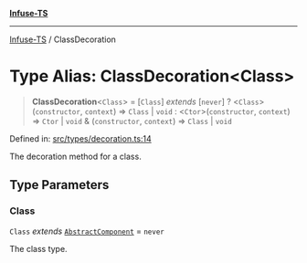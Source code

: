 [**Infuse-TS**](../README.md)

***

[Infuse-TS](../README.md) / ClassDecoration

# Type Alias: ClassDecoration\<Class\>

> **ClassDecoration**\<`Class`\> = \[`Class`\] *extends* \[`never`\] ? \<`Class`\>(`constructor`, `context`) => `Class` \| `void` : \<`Ctor`\>(`constructor`, `context`) => `Ctor` \| `void` & (`constructor`, `context`) => `Class` \| `void`

Defined in: [src/types/decoration.ts:14](https://github.com/D-Kay6/Infuse-TS/blob/2b827980e37dbd9518746d6b95150b5d8563c940/src/types/decoration.ts#L14)

The decoration method for a class.

## Type Parameters

### Class

`Class` *extends* [`AbstractComponent`](AbstractComponent.md) = `never`

The class type.
